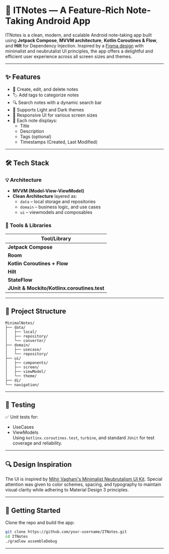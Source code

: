 
# 📝 ITNotes — A Feature-Rich Note-Taking Android App

ITNotes is a clean, modern, and scalable Android note-taking app built using **Jetpack Compose**, **MVVM architecture**, **Kotlin Coroutines & Flow**, and **Hilt** for Dependency Injection. Inspired by a [Figma design](https://www.figma.com/community/file/1247577276453656954) with minimalist and neubrutalist UI principles, the app offers a delightful and efficient user experience across all screen sizes and themes.

---

## ✨ Features

- 📝 Create, edit, and delete notes
- 🏷️ Add tags to categorize notes
- 🔍 Search notes with a dynamic search bar
- 🎨 Supports Light and Dark themes
- 📱 Responsive UI for various screen sizes
- 📅 Each note displays:
  - Title
  - Description
  - Tags (optional)
  - Timestamps (Created, Last Modified)

---

## 🛠️ Tech Stack

### 💡 Architecture

- **MVVM (Model-View-ViewModel)**
- **Clean Architecture** layered as:
  - `data` – local storage and repositories
  - `domain` – business logic, and use cases
  - `ui` – viewmodels and composables

### 🧰 Tools & Libraries

| Tool/Library |
|--------------|
| **Jetpack Compose** |
| **Room** |
| **Kotlin Coroutines + Flow** |
| **Hilt** |
| **StateFlow** |
| **JUnit & Mockito/Kotlinx.coroutines.test** |

---

## 📐 Project Structure

```
MinimalNotes/
├── data/
│   ├── local/
│   ├── repository/
│   └── converter/
├── domain/
│   ├── usecase/
│   └── repository/
├── ui/
│   ├── components/
│   ├── screen/
│   ├── viewModel/
│   └── theme/
├── di/
└── navigation/
```

---

## 🧪 Testing

✅ Unit tests for:
- UseCases
- ViewModels  
Using `kotlinx.coroutines.test`, `turbine`, and standard `JUnit` for test coverage and reliability.

---

## 🔍 Design Inspiration

The UI is inspired by [Mihir Vaghani's Minimalist Neubrutalism UI Kit](https://www.figma.com/community/file/1247577276453656954). Special attention was given to color schemes, spacing, and typography to maintain visual clarity while adhering to Material Design 3 principles.

---

## 🚀 Getting Started

Clone the repo and build the app:

```bash
git clone https://github.com/your-username/ITNotes.git
cd ITNotes
./gradlew assembleDebug
```
---

